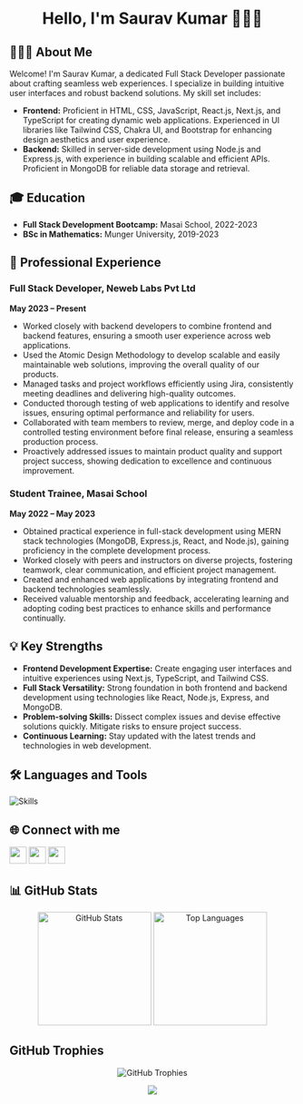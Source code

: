 <!-- Header -->
<h1 align="center">Hello, I'm Saurav Kumar 👨🏻‍💻</h1>

<!-- About Me Section -->
## 🙋🏻‍♂️ About Me 

Welcome! I'm Saurav Kumar, a dedicated Full Stack Developer passionate about crafting seamless web experiences. I specialize in building intuitive user interfaces and robust backend solutions. My skill set includes:

- **Frontend:** Proficient in HTML, CSS, JavaScript, React.js, Next.js, and TypeScript for creating dynamic web applications. Experienced in UI libraries like Tailwind CSS, Chakra UI, and Bootstrap for enhancing design aesthetics and user experience.
- **Backend:** Skilled in server-side development using Node.js and Express.js, with experience in building scalable and efficient APIs. Proficient in MongoDB for reliable data storage and retrieval.

## 🎓 Education 

- **Full Stack Development Bootcamp:** Masai School, 2022-2023
- **BSc in Mathematics:** Munger University, 2019-2023

## 🚀 Professional Experience

### Full Stack Developer, Neweb Labs Pvt Ltd
**May 2023 – Present**

- Worked closely with backend developers to combine frontend and backend features, ensuring a smooth user experience across web applications.
- Used the Atomic Design Methodology to develop scalable and easily maintainable web solutions, improving the overall quality of our products.
- Managed tasks and project workflows efficiently using Jira, consistently meeting deadlines and delivering high-quality outcomes.
- Conducted thorough testing of web applications to identify and resolve issues, ensuring optimal performance and reliability for users.
- Collaborated with team members to review, merge, and deploy code in a controlled testing environment before final release, ensuring a seamless production process.
- Proactively addressed issues to maintain product quality and support project success, showing dedication to excellence and continuous improvement.

### Student Trainee, Masai School
**May 2022 – May 2023**

- Obtained practical experience in full-stack development using MERN stack technologies (MongoDB, Express.js, React, and Node.js), gaining proficiency in the complete development process.
- Worked closely with peers and instructors on diverse projects, fostering teamwork, clear communication, and efficient project management.
- Created and enhanced web applications by integrating frontend and backend technologies seamlessly.
- Received valuable mentorship and feedback, accelerating learning and adopting coding best practices to enhance skills and performance continually.

## 💡 Key Strengths

- **Frontend Development Expertise:** Create engaging user interfaces and intuitive experiences using Next.js, TypeScript, and Tailwind CSS.
- **Full Stack Versatility:** Strong foundation in both frontend and backend development using technologies like React, Node.js, Express, and MongoDB.
- **Problem-solving Skills:** Dissect complex issues and devise effective solutions quickly. Mitigate risks to ensure project success.
- **Continuous Learning:** Stay updated with the latest trends and technologies in web development.

## 🛠️ Languages and Tools

![Skills](https://skillicons.dev/icons?i=html,css,js,react,redux,nextjs,ts,figma,tailwind,bootstrap,nodejs,express,mongodb,git,github,githubactions,gitlab,vscode,postman,docker,netlify,vercel,vite)

## 🌐 Connect with me

[<img src="https://img.shields.io/badge/LinkedIn-%230077B5.svg?logo=linkedin&logoColor=white" height="30">](https://www.linkedin.com/in/saurav02022/) 
[<img src="https://img.shields.io/badge/Gmail-%23D14836.svg?logo=gmail&logoColor=white" height="30">](mailto:sk729584@gmail.com) 
[<img src="https://img.shields.io/badge/Resume-%2312100E.svg?logo=adobe-acrobat-reader&logoColor=white" height="30">](https://drive.google.com/file/d/1XDP7rusRRjdXCl0pDYVi8jRVI-5J3G7s/view?usp=sharing)

## 📊 GitHub Stats

<p align="center">
  <img src="https://github-readme-stats.vercel.app/api?username=Saurav02022&theme=dracula" alt="GitHub Stats" height="200"/>
  <img src="https://github-readme-stats.vercel.app/api/top-langs/?username=Saurav02022&theme=dracula" alt="Top Languages" height="200"/>
</p>

## GitHub Trophies

<p align="center">
  <img src="https://github-profile-trophy.vercel.app/?username=Saurav02022&theme=monokai" alt="GitHub Trophies"/>
</p>

<!-- Footer Section -->
<p align="center">
  <img src="https://capsule-render.vercel.app/api?type=waving&color=gradient&height=100&section=footer"/>
</p>
